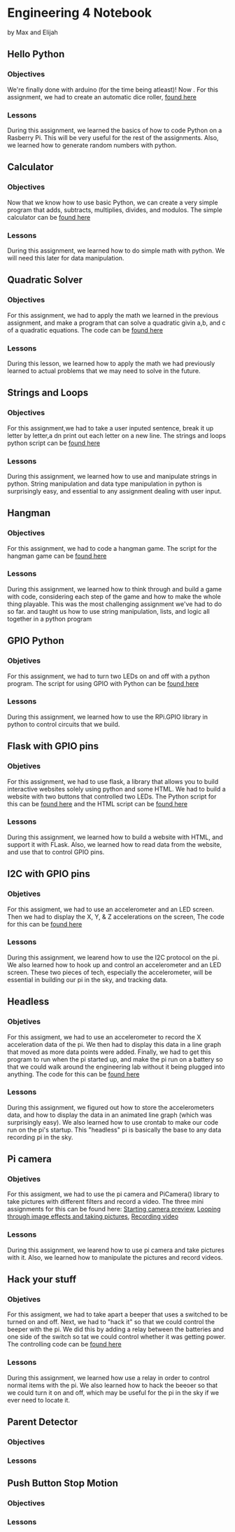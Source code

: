# Engineering 4 Notebook
by Max and Elijah

## Hello Python
### Objectives
We're finally done with arduino (for the time being atleast)! Now . For this assignment, we had to create an automatic dice roller, [found here](https://github.com/etolton49/Engineering_4_Notebook/blob/master/Python/Dice_roll.py)
### Lessons
During this assignment, we learned the basics of how to code Python on a Rasberry Pi. This will be very useful for the rest of the assignments. Also, we learned how to generate random numbers with python.

## Calculator
### Objectives
Now that we know how to use basic Python, we can create a very simple program that adds, subtracts, multiplies, divides, and modulos. The simple calculator can be [found here](https://github.com/etolton49/Engineering_4_Notebook/blob/master/Python/Calculator.py)
### Lessons
During this assignment, we learned how to do simple math with python. We will need this later for data manipulation.

## Quadratic Solver
### Objectives
For this assignment, we had to apply the math we learned in the previous assignment, and make a program that can solve a quadratic givin a,b, and c of a quadratic equations. The code can be [found here](https://github.com/etolton49/Engineering_4_Notebook/blob/master/Python/Quadratic_solver.py)
### Lessons
During this lesson, we learned how to apply the math we had previously learned to actual problems that we may need to solve in the future.

## Strings and Loops 
### Objectives
For this assignment,we had to take a user inputed sentence, break it up letter by letter,a dn print out each letter on a new line. The strings and loops python script can be [found here](https://github.com/etolton49/Engineering_4_Notebook/blob/master/Python/Words_and_Strings.py)
### Lessons
During this assignment, we learned how to use and manipulate strings in python. String manipulation and data type manipulation in python is surprisingly easy, and essential to any assignment dealing with user input.

## Hangman
### Objectives
For this assignment, we had to code a hangman game. The script for the hangman game can be [found here](https://github.com/etolton49/Engineering_4_Notebook/blob/master/Python/Hangman.py)
### Lessons
During this assignment, we learned how to think through and build a game with code, considering each step of the game and how to make the whole thing playable. This was the most challenging assignment we've had to do so far. and taught us how to use string manipulation, lists, and logic all together in a python program

## GPIO Python
### Objetives
For this assignment, we had to turn two LEDs on and off with a python program. The script for using GPIO with Python can be [found here](https://github.com/etolton49/Engineering_4_Notebook/blob/master/Python/LED_Test.py)
### Lessons
During this assignment, we learned how to use the RPi.GPIO library in python to control circuits that we build.

## Flask with GPIO pins
### Objetives
For this assignment, we had to use flask, a library that allows you to build interactive websites solely using python and some HTML. We had to build a website with two buttons that controlled two LEDs. The Python script for this can be [found here](https://github.com/etolton49/Engineering_4_Notebook/blob/master/Python/Flask/flask_gpio/app.py) and the HTML script can be [found here](https://github.com/etolton49/Engineering_4_Notebook/blob/master/Python/Flask/flask_gpio/templates/index.html)
### Lessons
During this assignment, we learned how to build a website with HTML, and support it with FLask. Also, we learned how to read data from the website, and use that to control GPIO pins.

## I2C with GPIO pins
### Objetives
For this assigment, we had to use an accelerometer and an LED screen. Then we had to display the X, Y, & Z accelerations on the screen, The code for this can be [found here](https://github.com/etolton49/Engineering_4_Notebook/blob/master/Python/I2C.py)
### Lessons
During this assignment, we learend how to use the I2C protocol on the pi. We also learned how to hook up and control an accelerometer and an LED screen. These two pieces of tech, especially the accelerometer, will be essential in building our pi in the sky, and tracking data.

## Headless
### Objetives
For this assigment, we had to use an accelerometer to record the X acceleration data of the pi. We then had to display this data in a line graph that moved as more data points were added. Finally, we had to get this program to run when the pi started up, and make the pi run on a battery so that we could walk around the engineering lab without it being plugged into anything. The code for this can be [found here](https://github.com/etolton49/Engineering_4_Notebook/blob/master/Python/Headless.py)
### Lessons
During this assignment, we figured out how to store the accelerometers data, and how to display the data in an animated line graph (which was surprisingly easy). We also learned how to use crontab to make our code run on the pi's startup. This "headless" pi is basically the base to any data recording pi in the sky.

## Pi camera
### Objetives
For this assigment, we had to use the pi camera and PiCamera() library to take pictures with different filters and record a video. The three mini assignments for this can be found here: [Starting camera preview](https://github.com/etolton49/Engineering_4_Notebook/blob/master/Python/camera_test01.py), [Looping through image effects and taking pictures](https://github.com/etolton49/Engineering_4_Notebook/blob/master/Python/camera_test02.py), [Recording video](https://github.com/etolton49/Engineering_4_Notebook/blob/master/Python/camera_test03.py)
### Lessons
During this assignment, we learend how to use pi camera and take pictures with it. Also, we learned how to manipulate the pictures and record videos.

## Hack your stuff
### Objetives
For this assigment, we had to take apart a beeper that uses a switched to be turned on and off. Next, we had to "hack it" so that we could control the beeper with the pi. We did this by adding a relay between the batteries and one side of the switch so tat we could control whether it was getting power. The controlling code can be [found here](https://github.com/etolton49/Engineering_4_Notebook/blob/master/Python/beeper.py)
### Lessons
During this assignment, we learned how use a relay in order to control normal items with the pi. We also learned how to hack the beeoer so that we could turn it on and off, which may be useful for the pi in the sky if we ever need to locate it.
## Parent Detector
### Objectives
### Lessons
## Push Button Stop Motion
### Objectives
### Lessons
